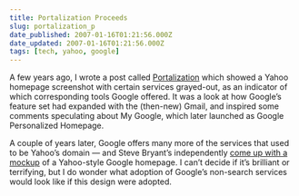 ```yaml
---
title: Portalization Proceeds
slug: portalization_p
date_published: 2007-01-16T01:21:56.000Z
date_updated: 2007-01-16T01:21:56.000Z
tags: [tech, yahoo, google]
---
```


A few years ago, I wrote a post called [Portalization](/2004/05/17/portalization) which showed a Yahoo homepage screenshot with certain services grayed-out, as an indicator of which corresponding tools Google offered. It was a look at how Google’s feature set had expanded with the (then-new) Gmail, and inspired some comments speculating about My Google, which later launched as Google Personalized Homepage.

A couple of years later, Google offers many more of the services that used to be Yahoo’s domain — and Steve Bryant’s independently [come up with a mockup](http://googlewatch.eweek.com/content/today_in_stupid/mockup_what_if_google_made_a_yahoolike_start_page_1.html) of a Yahoo-style Google homepage. I can’t decide if it’s brilliant or terrifying, but I do wonder what adoption of Google’s non-search services would look like if this design were adopted.
